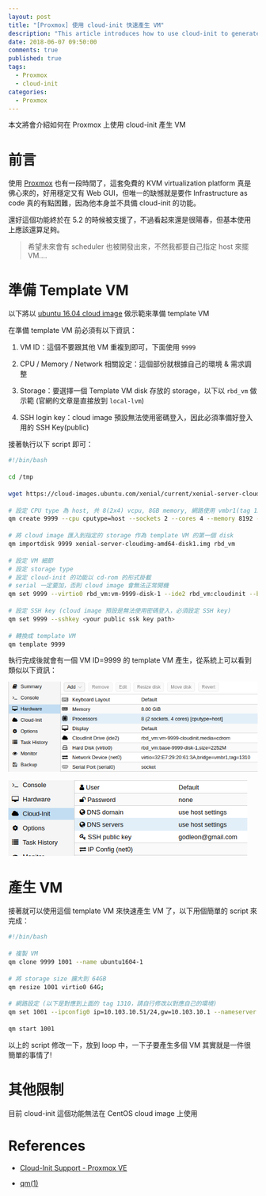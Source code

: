 ```yaml
---
layout: post
title: "[Proxmox] 使用 cloud-init 快速產生 VM"
description: "This article introduces how to use cloud-init to generate multiple VMs in a short time"
date: 2018-06-07 09:50:00
comments: true
published: true
tags: 
  - Proxmox
  - cloud-init
categories: 
  - Proxmox
---
```


本文將會介紹如何在 Proxmox 上使用 cloud-init 產生 VM


前言
===

使用 [Proxmox](https://www.proxmox.com/en/proxmox-ve) 也有一段時間了，這套免費的 KVM virtualization platform 真是佛心來的，好用穩定又有 Web GUI，但唯一的缺憾就是要作 Infrastructure as code 真的有點困難，因為他本身並不具備 cloud-init 的功能。

還好這個功能終於在 5.2 的時候被支援了，不過看起來還是很陽春，但基本使用上應該還算足夠。

> 希望未來會有 scheduler 也被開發出來，不然我都要自己指定 host 來擺 VM....


準備 Template VM
===============

以下將以 [ubuntu 16.04 cloud image](https://cloud-images.ubuntu.com/xenial/current) 做示範來準備 template VM

在準備 template VM 前必須有以下資訊：

1. VM ID：這個不要跟其他 VM 重複到即可，下面使用 `9999`

2. CPU / Memory / Network 相關設定：這個部份就根據自己的環境 & 需求調整

3. Storage：要選擇一個 Template VM disk 存放的 storage，以下以 `rbd_vm` 做示範 (官網的文章是直接放到 `local-lvm`)

4. SSH login key：cloud image 預設無法使用密碼登入，因此必須準備好登入用的 SSH Key(public)

接著執行以下 script 即可：

```bash
#!/bin/bash

cd /tmp

wget https://cloud-images.ubuntu.com/xenial/current/xenial-server-cloudimg-amd64-disk1.img

# 設定 CPU type 為 host, 共 8(2x4) vcpu, 8GB memory, 網路使用 vmbr1(tag 1310, 此為我自己設定的 trunk bridge)
qm create 9999 --cpu cputype=host --sockets 2 --cores 4 --memory 8192 --net0 virtio,bridge=vmbr1,tag=1310

# 將 cloud image 匯入到指定的 storage 作為 template VM 的第一個 disk
qm importdisk 9999 xenial-server-cloudimg-amd64-disk1.img rbd_vm

# 設定 VM 細節
# 設定 storage type
# 設定 cloud-init 的功能以 cd-rom 的形式掛載
# serial 一定要加，否則 cloud image 會無法正常開機
qm set 9999 --virtio0 rbd_vm:vm-9999-disk-1 --ide2 rbd_vm:cloudinit --boot c --bootdisk virtio0 --serial0 socket

# 設定 SSH key (cloud image 預設是無法使用密碼登入，必須設定 SSH key)
qm set 9999 --sshkey <your public ssk key path>

# 轉換成 template VM
qm template 9999
```

執行完成後就會有一個 VM ID=9999 的 template VM 產生，從系統上可以看到類似以下資訊：

![Template VM Hardware Information](/blog/images/proxmox/vm_hw_info.png)

![Template VM cloud-init Information](/blog/images//proxmox/vm_cloud-init_info.png)


產生 VM
=======


接著就可以使用這個 template VM 來快速產生 VM 了，以下用個簡單的 script 來完成：

```bash
#!/bin/bash

# 複製 VM
qm clone 9999 1001 --name ubuntu1604-1

# 將 storage size 擴大到 64GB
qm resize 1001 virtio0 64G; 

# 網路設定 (以下是對應到上面的 tag 1310，請自行修改以對應自己的環境)
qm set 1001 --ipconfig0 ip=10.103.10.51/24,gw=10.103.10.1 --nameserver '8.8.8.8 1.1.1.1'

qm start 1001
```

以上的 script 修改一下，放到 loop 中，一下子要產生多個 VM 其實就是一件很簡單的事情了!


其他限制
======

目前 cloud-init 這個功能無法在 CentOS cloud image 上使用


References
==========

- [Cloud-Init Support - Proxmox VE](https://pve.proxmox.com/wiki/Cloud-Init_Support)

- [qm(1)](https://pve.proxmox.com/pve-docs/qm.1.html)